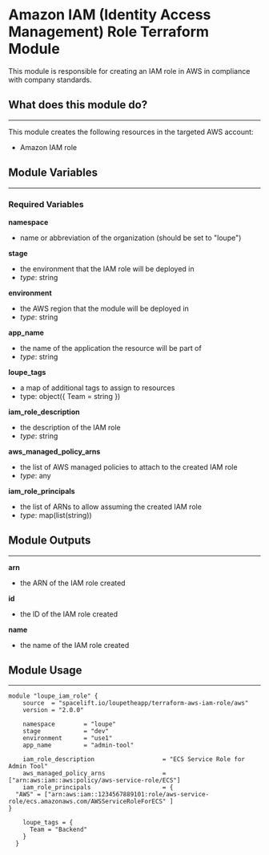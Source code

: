   # Amazon IAM (Identity Access Management) Role Terraform Module

This module is responsible for creating an IAM role in AWS in compliance with company standards.

## What does this module do?
----------------------------
This module creates the following resources in the targeted AWS account:
- Amazon IAM role

## Module Variables
-------------------
### Required Variables
**namespace**
- name or abbreviation of the organization (should be set to "loupe")

**stage**
- the environment that the IAM role will be deployed in
- *type*: string

**environment**
- the AWS region that the module will be deployed in
- *type*: string

**app_name**
- the name of the application the resource will be part of
- *type*: string

**loupe_tags**
- a map of additional tags to assign to resources
- type: object({ Team = string })

**iam_role_description**
- the description of the IAM role
- *type*: string

**aws_managed_policy_arns**
- the list of AWS managed policies to attach to the created IAM role
- *type*: any

**iam_role_principals**
- the list of ARNs to allow assuming the created IAM role
- *type*: map(list(string))


## Module Outputs
-------------------
**arn**
- the ARN of the IAM role created

**id**
- the ID of the IAM role created

**name**
- the name of the IAM role created

## Module Usage
---------------
```
module "loupe_iam_role" {
    source  = "spacelift.io/loupetheapp/terraform-aws-iam-role/aws"
    version = "2.0.0"

    namespace        = "loupe"
    stage            = "dev"
    environment      = "use1"
    app_name         = "admin-tool"

    iam_role_description                   = "ECS Service Role for Admin Tool"
    aws_managed_policy_arns                = ["arn:aws:iam::aws:policy/aws-service-role/ECS"]
    iam_role_principals                    = {
  "AWS" = ["arn:aws:iam::1234567889101:role/aws-service-role/ecs.amazonaws.com/AWSServiceRoleForECS" ]
}

    loupe_tags = {
      Team = "Backend"
    }
  }
```
